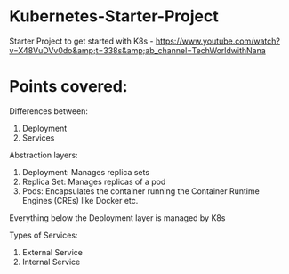 # Kubernetes-Starter-Project
Starter Project to get started with K8s - https://www.youtube.com/watch?v=X48VuDVv0do&amp;t=338s&amp;ab_channel=TechWorldwithNana

# Points covered:
Differences between:
  1. Deployment 
  2. Services

Abstraction layers:
  1. Deployment: Manages replica sets
  2. Replica Set: Manages replicas of a pod
  3. Pods: Encapsulates the container running the Container Runtime Engines (CREs) like Docker etc.
 
 Everything below the Deployment layer is managed by K8s
  
Types of Services:
  1. External Service 
  2. Internal Service 
